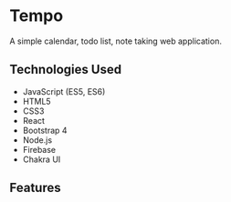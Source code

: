 # Tempo

A simple calendar, todo list, note taking web application.


## Technologies Used
* JavaScript (ES5, ES6)
* HTML5
* CSS3
* React
* Bootstrap 4
* Node.js
* Firebase
* Chakra UI

## Features
